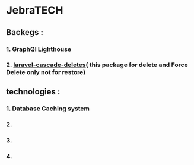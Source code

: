 # JebraTECH
## Backegs :
### 1. GraphQl Lighthouse 
### 2. <a href='https://github.com/shiftonelabs/laravel-cascade-deletes'>laravel-cascade-deletes</a>( this package for <b>delete and Force Delete</b> only not for restore)

## technologies :
### 1. Database Caching system  
### 2.   
### 3.   
### 4.  